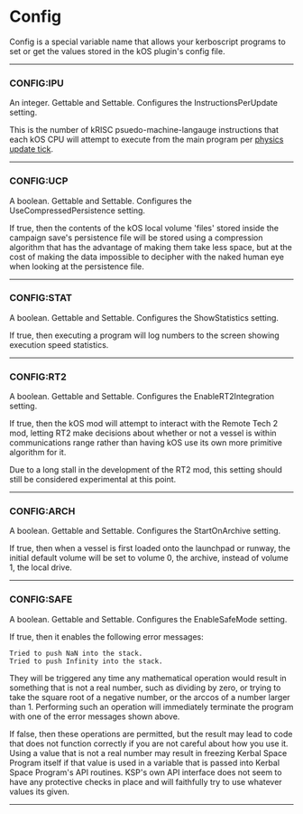 Config
======

Config is a special variable name that allows your kerboscript programs to
set or get the values stored in the kOS plugin's config file.

***

<a name="IPU"></a>

### CONFIG:IPU

An integer.  Gettable and Settable.  Configures the InstructionsPerUpdate setting.

This is the number of kRISC psuedo-machine-langauge instructions that each kOS CPU will attempt to execute from the main program per [physics update tick](../../summary_topics/CPU_hardeare/index.html).


***

<a name="UCP"></a>

### CONFIG:UCP

A boolean.  Gettable and Settable.  Configures the UseCompressedPersistence setting.

If true, then the contents of the kOS local volume 'files' stored inside the campaign
save's persistence file will be stored using a compression algorithm that has the
advantage of making them take less space, but at the cost of making the data 
impossible to decipher with the naked human eye when looking at the persistence file.

***

<a name="STAT"></a>

### CONFIG:STAT

A boolean.  Gettable and Settable.  Configures the ShowStatistics setting.

If true, then executing a program will log numbers to the screen showing
execution speed statistics.

***

<a name="RT2"></a>

### CONFIG:RT2

A boolean.  Gettable and Settable.  Configures the EnableRT2Integration setting.

If true, then the kOS mod will attempt to interact with the Remote Tech 2 mod,
letting RT2 make decisions about whether or not a vessel is within communications
range rather than having kOS use its own more primitive algorithm for it.

Due to a long stall in the development of the RT2 mod, this setting should still
be considered experimental at this point.

***

<a name="ARCH"></a>

### CONFIG:ARCH

A boolean.  Gettable and Settable.  Configures the StartOnArchive setting.

If true, then when a vessel is first loaded onto the launchpad or runway, the
initial default volume will be set to volume 0, the archive, instead of volume 1,
the local drive.

***

<a name="SAFE"></a>

### CONFIG:SAFE

A boolean.  Gettable and Settable.  Configures the EnableSafeMode setting.

If true, then it enables the following error messages: 

    Tried to push NaN into the stack.
    Tried to push Infinity into the stack.

They will be triggered any time any mathematical operation would result in
something that is not a real number, such as dividing by zero, or trying to
take the square root of a negative number, or the arccos of a number larger
than 1.  Performing such an operation will immediately terminate the
program with one of the error messages shown above.

If false, then these operations are permitted, but the result may lead to
code that does not function correctly if you are not careful about how you
use it.  Using a value that is not a real number may result in freezing
Kerbal Space Program itself if that value is used in a variable that is
passed into Kerbal Space Program's API routines.  KSP's own API interface does
not seem to have any protective checks in place and will faithfully try to use
whatever values its given.

***

